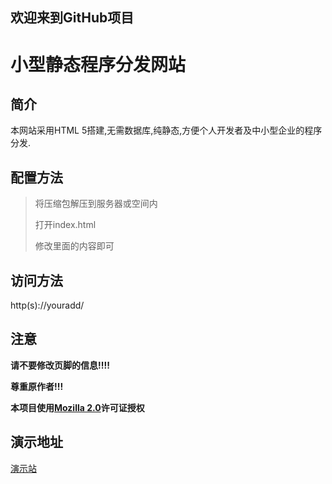 ## 欢迎来到GitHub项目
# 小型静态程序分发网站

## 简介

本网站采用HTML 5搭建,无需数据库,纯静态,方便个人开发者及中小型企业的程序分发.

## 配置方法

> 将压缩包解压到服务器或空间内
>
> 打开index.html
>
> 修改里面的内容即可
>
## 访问方法

http(s)://youradd/

## 注意

**请不要修改页脚的信息!!!!**

**尊重原作者!!!**

**本项目使用[Mozilla 2.0](https://www.mozilla.org/en-US/MPL/)许可证授权**
## 演示地址

[演示站](https://hqqr.lucloud.top)
